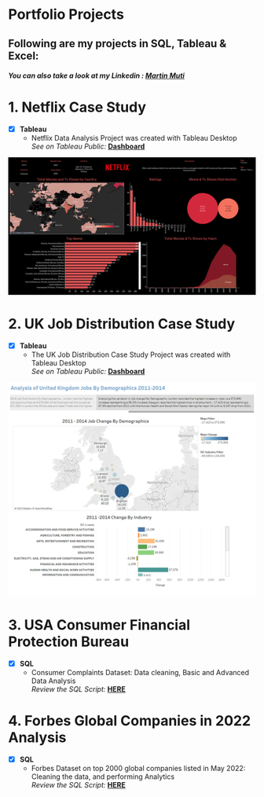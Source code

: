  
# Portfolio Projects
## Following are my projects in SQL, Tableau & Excel: <br />
#### *You can also take a look at my Linkedin : [Martin Muti](https://www.linkedin.com/in/martin-muti-226043130/)* <br />

#  1. Netflix Case Study
- [x] **Tableau** 
  - Netflix Data Analysis Project was created with Tableau Desktop<br />
*See on Tableau Public:* **[Dashboard](https://public.tableau.com/views/NetflixDataWorkbook/Dashboard1?:language=en-US&:display_count=n&:origin=viz_share_link)**<br />

![Netflix Dashboard](https://github.com/martinkilombe/Data-Analyst-Project/blob/main/Netflix%20Data/Netdlix%20dashbaord.png)  

#  2. UK Job Distribution Case Study
- [x] **Tableau** 
  - The UK Job Distribution Case Study Project was created with Tableau Desktop<br />
*See on Tableau Public:* **[Dashboard](https://public.tableau.com/views/UKJobDemographicAnalysis2011-2014/AnalysisofUnitedKingdomJobsByDemographics?:language=en-US&:display_count=n&:origin=viz_share_link)**<br />

![Netflix Dashboard](https://github.com/martinkilombe/Data-Analyst-Project/blob/main/UK%20Job%20Distibution%202011-2014/Analysis%20of%20United%20Kingdom%20Jobs%20By%20Demographics2.png)  

#  3. USA Consumer Financial Protection Bureau
- [x] **SQL** 
  - Consumer Complaints Dataset: Data cleaning, Basic and Advanced Data Analysis<br />
*Review the SQL Script:* **[HERE](https://github.com/martinkilombe/Consumer_Complaints_Analysis_SQL/blob/main/Consmer%20complaints%20analyis%20and%20data%20cleaning.sql)**<br />


#  4. Forbes Global Companies in 2022 Analysis
- [x] **SQL** 
  - Forbes Dataset on top 2000 global companies listed in May 2022: Cleaning the data, and performing Analytics<br />
*Review the SQL Script:* **[HERE](https://github.com/martinkilombe/forbes_data_SQL/blob/main/Data%20analysis.sql)**<br />







